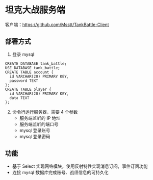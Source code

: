 # 坦克大战服务端

客户端：https://github.com/Msstt/TankBattle-Client

## 部署方式

1. 登录 mysql

```mysql
CREATE DATABASE tank_battle;
USE DATABASE tank_battle;
CREATE TABLE account {
  id VARCHAR(20) PRIMARY KEY,
  password TEXT
};
CREATE TABLE player {
  id VARCHAR(20) PRIMARY KEY,
  data TEXT
};
```

2. 命令行运行服务器，需要 4 个参数
   - 服务端监听的 IP 地址
   - 服务端监听的端口号
   - mysql 登录账号
   - mysql 登录密码

## 功能

- 基于 Select 实现网络模块，使用反射特性实现消息订阅，事件订阅功能
- 连接 mysql 数据库完成账号、战绩信息的可持久化